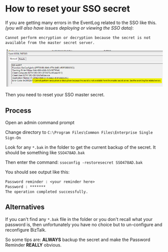 # How to reset your SSO secret

If you are getting many errors in the EventLog related to the SSO like this. _\(you will also have issues deploying or viewing the SSO data\)_:

```text
Cannot perform encryption or decryption because the secret is not available from the master secret server.
```

![Screenshot of EventLog entry](../.gitbook/assets/2018-02-21_14-33-27.png)

Then you need to reset your SSO master secret.

## Process

Open an admin command prompt

Change directory to `C:\Program Files\Common Files\Enterprise Single Sign-On`

Look for any `*.bak` in the folder to get the current backup of the secret. It should be something like `SSO478AD.bak`

Then enter the command: `ssoconfig -restoresecret SSO478AD.bak`

You should see output like this:

```text
Password reminder : <your reminder here>
Password : *******
The operation completed successfully.
```

## Alternatives

If you can't find any `*.bak` file in the folder or you don't recall what your password is, then unfortunately you have no choice but to un-configure and reconfigure BizTalk.

So some tips are: **ALWAYS** backup the secret and make the Password Reminder **REALLY** obvious.

